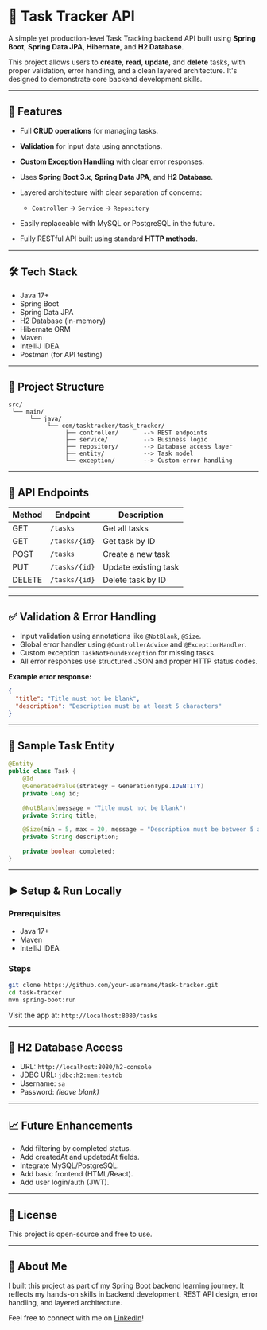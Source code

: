 # 📝 Task Tracker API

A simple yet production-level Task Tracking backend API built using **Spring Boot**, **Spring Data JPA**, **Hibernate**, and **H2 Database**.

This project allows users to **create**, **read**, **update**, and **delete** tasks, with proper validation, error handling, and a clean layered architecture. It's designed to demonstrate core backend development skills.

---

## 🚀 Features

* Full **CRUD operations** for managing tasks.
* **Validation** for input data using annotations.
* **Custom Exception Handling** with clear error responses.
* Uses **Spring Boot 3.x**, **Spring Data JPA**, and **H2 Database**.
* Layered architecture with clear separation of concerns:

    * `Controller` → `Service` → `Repository`
* Easily replaceable with MySQL or PostgreSQL in the future.
* Fully RESTful API built using standard **HTTP methods**.

---

## 🛠️ Tech Stack

* Java 17+
* Spring Boot
* Spring Data JPA
* H2 Database (in-memory)
* Hibernate ORM
* Maven
* IntelliJ IDEA
* Postman (for API testing)

---

## 🧩 Project Structure

```
src/
 └── main/
      └── java/
           └── com/tasktracker/task_tracker/
                ├── controller/       --> REST endpoints
                ├── service/          --> Business logic
                ├── repository/       --> Database access layer
                ├── entity/           --> Task model
                └── exception/        --> Custom error handling
```

---

## 📂 API Endpoints

| Method | Endpoint      | Description          |
| ------ | ------------- | -------------------- |
| GET    | `/tasks`      | Get all tasks        |
| GET    | `/tasks/{id}` | Get task by ID       |
| POST   | `/tasks`      | Create a new task    |
| PUT    | `/tasks/{id}` | Update existing task |
| DELETE | `/tasks/{id}` | Delete task by ID    |

---

## ✅ Validation & Error Handling

* Input validation using annotations like `@NotBlank`, `@Size`.
* Global error handler using `@ControllerAdvice` and `@ExceptionHandler`.
* Custom exception `TaskNotFoundException` for missing tasks.
* All error responses use structured JSON and proper HTTP status codes.

**Example error response:**

```json
{
  "title": "Title must not be blank",
  "description": "Description must be at least 5 characters"
}
```

---

## 🧾 Sample Task Entity

```java
@Entity
public class Task {
    @Id
    @GeneratedValue(strategy = GenerationType.IDENTITY)
    private Long id;

    @NotBlank(message = "Title must not be blank")
    private String title;

    @Size(min = 5, max = 20, message = "Description must be between 5 and 20 characters")
    private String description;

    private boolean completed;
}
```

---

## ▶️ Setup & Run Locally

### Prerequisites

* Java 17+
* Maven
* IntelliJ IDEA

### Steps

```bash
git clone https://github.com/your-username/task-tracker.git
cd task-tracker
mvn spring-boot:run
```

Visit the app at: `http://localhost:8080/tasks`

---

## 🧪 H2 Database Access

* URL: `http://localhost:8080/h2-console`
* JDBC URL: `jdbc:h2:mem:testdb`
* Username: `sa`
* Password: *(leave blank)*

---

## 📈 Future Enhancements

* Add filtering by completed status.
* Add createdAt and updatedAt fields.
* Integrate MySQL/PostgreSQL.
* Add basic frontend (HTML/React).
* Add user login/auth (JWT).

---

## 📃 License

This project is open-source and free to use.

---

## 🙋 About Me

I built this project as part of my Spring Boot backend learning journey. It reflects my hands-on skills in backend development, REST API design, error handling, and layered architecture.

Feel free to connect with me on [LinkedIn](https://www.linkedin.com/in/aryan-kumar-bhardwaj-37b25a286/)!
